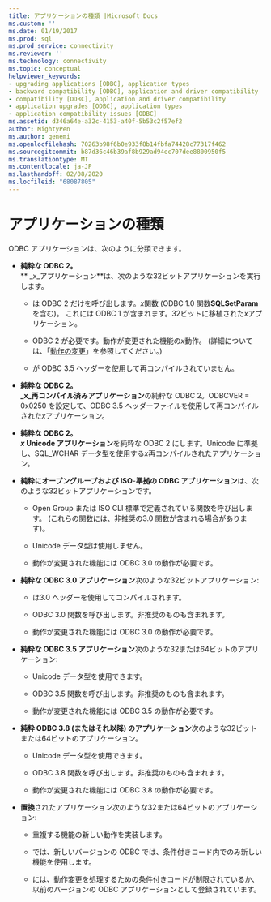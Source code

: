 ```yaml
---
title: アプリケーションの種類 |Microsoft Docs
ms.custom: ''
ms.date: 01/19/2017
ms.prod: sql
ms.prod_service: connectivity
ms.reviewer: ''
ms.technology: connectivity
ms.topic: conceptual
helpviewer_keywords:
- upgrading applications [ODBC], application types
- backward compatibility [ODBC], application and driver compatibility
- compatibility [ODBC], application and driver compatibility
- application upgrades [ODBC], application types
- application compatibility issues [ODBC]
ms.assetid: d346a64e-a32c-4153-a40f-5b53c2f57ef2
author: MightyPen
ms.author: genemi
ms.openlocfilehash: 70263b98f6b0e933f8b14fbfa74428c77317f462
ms.sourcegitcommit: b87d36c46b39af8b929ad94ec707dee8800950f5
ms.translationtype: MT
ms.contentlocale: ja-JP
ms.lasthandoff: 02/08/2020
ms.locfileid: "68087805"
---
```

# <a name="types-of-applications"></a>アプリケーションの種類
ODBC アプリケーションは、次のように分類できます。  
  
-   **純粋な ODBC 2。**  
     ** _x_アプリケーション**は、次のような32ビットアプリケーションを実行します。  
  
    -   は ODBC 2 だけを呼び出します。*x*関数 (ODBC 1.0 関数**SQLSetParam**を含む)。 これには ODBC 1 が含まれます。32ビットに移植された*x*アプリケーション。  
  
    -   ODBC 2 が必要です。動作が変更された機能の*x*動作。 (詳細については、「[動作の変更](../../../odbc/reference/develop-app/behavioral-changes.md)」を参照してください。)  
  
    -   が ODBC 3.5 ヘッダーを使用して再コンパイルされていません。  
  
-   **純粋な ODBC 2。**  
     **_x_再コンパイル済みアプリケーション**の純粋な ODBC 2。ODBCVER = 0x0250 を設定して、ODBC 3.5 ヘッダーファイルを使用して再コンパイルされた*x*アプリケーション。  
  
-   **純粋な ODBC 2。**  
     **_x_ Unicode アプリケーション**を純粋な ODBC 2 にします。Unicode に準拠し、SQL_WCHAR データ型を使用する*x*再コンパイルされたアプリケーション。  
  
-   **純粋にオープングループおよび ISO**-**準拠の ODBC アプリケーション**は、次のような32ビットアプリケーションです。  
  
    -   Open Group または ISO CLI 標準で定義されている関数を呼び出します。 (これらの関数には、非推奨の3.0 関数が含まれる場合があります)。  
  
    -   Unicode データ型は使用しません。  
  
    -   動作が変更された機能には ODBC 3.0 の動作が必要です。  
  
-   **純粋な ODBC 3.0 アプリケーション**次のような32ビットアプリケーション:  
  
    -   は3.0 ヘッダーを使用してコンパイルされます。  
  
    -   ODBC 3.0 関数を呼び出します。非推奨のものも含まれます。  
  
    -   動作が変更された機能には ODBC 3.0 の動作が必要です。  
  
-   **純粋な ODBC 3.5 アプリケーション**次のような32または64ビットのアプリケーション:  
  
    -   Unicode データ型を使用できます。  
  
    -   ODBC 3.5 関数を呼び出します。非推奨のものも含まれます。  
  
    -   動作が変更された機能には ODBC 3.5 の動作が必要です。  
  
-   **純粋 ODBC 3.8 (またはそれ以降) のアプリケーション**次のような32ビットまたは64ビットのアプリケーション。  
  
    -   Unicode データ型を使用できます。  
  
    -   ODBC 3.8 関数を呼び出します。非推奨のものも含まれます。  
  
    -   動作が変更された機能には ODBC 3.8 の動作が必要です。  
  
-   **置換**されたアプリケーション次のような32または64ビットのアプリケーション:  
  
    -   重複する機能の新しい動作を実装します。  
  
    -   では、新しいバージョンの ODBC では、条件付きコード内でのみ新しい機能を使用します。  
  
    -   には、動作変更を処理するための条件付きコードが制限されているか、以前のバージョンの ODBC アプリケーションとして登録されています。
